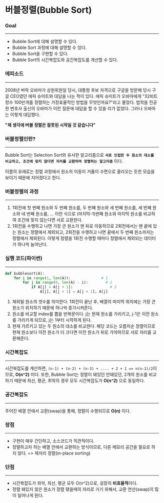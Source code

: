 # 버블정렬(Bubble Sort)

### **Goal**

---

- Bubble Sort에 대해 설명할 수 있다.
- Bubble Sort 과정에 대해 설명할 수 있다.
- Bubble Sort을 구현할 수 있다.
- Bubble Sort의 시간복잡도와 공간복잡도를 계산할 수 있다.

### 에피소드

---

2008년 버락 오바마가 상원위원일 당시, 대통령 후보 자격으로 구글을 방문해 당시 구글 CEO였던 에릭 슈미트와 대담을 나눈 적이 있다. 에릭 슈미트가 오바마에게 "32비트 정수 100만개를 정렬하는 가장효율적인 방법을 무엇인까요?"라고 물었다. 법학을 전공한 변호사 출신의 오바마가 이런 질문에 대답을 할 수 있을 리가 없었다. 그러나 오바마는 이렇게 대답했다.

**"제 생각에 버블 정렬은 잘못된 시작일 것 같습니다"**

### 버블정렬인란?

---

Bubble Sort는 Selection Sort와 유사한 알고리즘으로 **`서로 인접한 두 원소의 대소를 비교하고, 조건에 맞지 않다면 자리를 교환하며 정렬하는 알고리즘`** 이다.

이름의 유래로는 정렬 과정에서 원소의 이동이 거품이 수면으로 올라오는 듯한 모습을 보이기 때문에 지어졌다고 한다.

### 버블정렬의 과정

---

1. 1회전에 첫 번째 원소와 두 번째 원소를, 두 번째 원소와 세 번째 원소를, 세 번째 원소와 네 번째 원소를, … 이런 식으로 (마지막-1)번째 원소와 마지막 원소를 비교하여 조건에 맞지 않는다면 서로 교환한다.
2. 1회전을 수행하고 나면 가장 큰 원소가 맨 뒤로 이동하므로 2회전에서는 맨 끝에 있는 원소는 정렬에서 제외되고, 2회전을 수행하고 나면 끝에서 두 번째 원소까지는 정렬에서 제외된다. 이렇게 정렬을 1회전 수행할 때마다 정렬에서 제외되는 데이터가 하나씩 늘어난다.

### 실행 코드(파이썬)

---

```python
def bubblesort(A):
	for i in range(1, len(A)):              # 1
		for j in range(0, len(A) - i):        # 2
			if A[j] > A[j + 1]:                 # 3
				A[j], A[j + 1] = A[j + 1], A[j]
```

1. 제외될 원소의 갯수를 의미한다. 1회전이 끝난 후, 배열의 마지막 위치에는 가장 큰 원소가 위치하기 때문에 하나씩 증가시켜준다.
2. 원소를 비교할 index를 뽑을 반복문이다. j는 현재 원소를 가리키고, j-1은 이전 원소를 가리키게 되므로, j는 1부터 시작하게 된다.
3. 현재 가르키고 있는 두 원소의 대소를 비교한다. 해당 코드는 오름차순 정렬이므로 현재 원소보다 이전 원소가 더 크다면 이전 원소가 뒤로 가야하므로 서로 자리를 교환해준다.

### **시간복잡도**

---

시간복잡도를 계산하면, `(n-1) + (n-2) + (n-3) + .... + 2 + 1 => n(n-1)/2`이므로, **O(n^2)** 이다. 또한, Bubble Sort는 정렬이 돼있던 안돼있던, 2개의 원소를 비교하기 때문에 최선, 평균, 최악의 경우 모두 시간복잡도가 **O(n^2)** 으로 동일하다.

### **공간복잡도**

---

주어진 배열 안에서 교환(swap)을 통해, 정렬이 수행되므로 **O(n)** 이다.

### 장점

---

- 구현이 매우 간단하고, 소스코드가 직관적이다.
- 정렬하고자 하는 배열 안에서 교환하는 방식이므로, 다른 메모리 공간을 필요로 하지 않다. => 제자리 정렬(in-place sorting)

### **단점**

---

- 시간복잡도가 최악, 최선, 평균 모두 O(n^2)으로, 굉장히 **비효율적**이다.
- 정렬 돼있지 않은 원소가 정렬 됐을때의 자리로 가기 위해서, 교환 연산(swap)이 많이 일어나게 된다.
